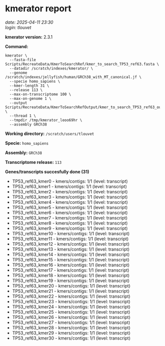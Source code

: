 # kmerator report
*date: 2025-04-11 23:30*  
*login: tlouvet*

**kmerator version:** 2.3.1

**Command:**

```
kmerator \
  --fasta-file Scripts/RecreateData/KmerToSearchRef/kmer_to_search_TP53_ref63.fasta \
  --datadir /scratch/indexes/kmerator/ \
  --genome /scratch/indexes/jellyfish/human/GRCh38_with_MT_canonical.jf \
  --specie homo_sapiens \
  --kmer-length 31 \
  --release 113 \
  --max-on-transcriptome 100 \
  --max-on-genome 1 \
  --output Scripts/RecreateData/KmerToSearchRefOutput/kmer_to_search_TP53_ref63_output \
  --thread 1 \
  --tmpdir /tmp/kmerator_leoo69hr \
  --assembly GRCh38
```

**Working directory:** `/scratch/users/tlouvet`

**Specie:** `homo_sapiens`

**Assembly:** `GRCh38`

**Transcriptome release:** `113`

**Genes/transcripts succesfully done (31)**

- TP53_ref63_kmer0 - kmers/contigs: 1/1 (level: transcript)
- TP53_ref63_kmer1 - kmers/contigs: 1/1 (level: transcript)
- TP53_ref63_kmer2 - kmers/contigs: 1/1 (level: transcript)
- TP53_ref63_kmer3 - kmers/contigs: 1/1 (level: transcript)
- TP53_ref63_kmer4 - kmers/contigs: 1/1 (level: transcript)
- TP53_ref63_kmer5 - kmers/contigs: 1/1 (level: transcript)
- TP53_ref63_kmer6 - kmers/contigs: 1/1 (level: transcript)
- TP53_ref63_kmer7 - kmers/contigs: 1/1 (level: transcript)
- TP53_ref63_kmer8 - kmers/contigs: 1/1 (level: transcript)
- TP53_ref63_kmer9 - kmers/contigs: 1/1 (level: transcript)
- TP53_ref63_kmer10 - kmers/contigs: 1/1 (level: transcript)
- TP53_ref63_kmer11 - kmers/contigs: 1/1 (level: transcript)
- TP53_ref63_kmer12 - kmers/contigs: 1/1 (level: transcript)
- TP53_ref63_kmer13 - kmers/contigs: 1/1 (level: transcript)
- TP53_ref63_kmer14 - kmers/contigs: 1/1 (level: transcript)
- TP53_ref63_kmer15 - kmers/contigs: 1/1 (level: transcript)
- TP53_ref63_kmer16 - kmers/contigs: 1/1 (level: transcript)
- TP53_ref63_kmer17 - kmers/contigs: 1/1 (level: transcript)
- TP53_ref63_kmer18 - kmers/contigs: 1/1 (level: transcript)
- TP53_ref63_kmer19 - kmers/contigs: 1/1 (level: transcript)
- TP53_ref63_kmer20 - kmers/contigs: 1/1 (level: transcript)
- TP53_ref63_kmer21 - kmers/contigs: 1/1 (level: transcript)
- TP53_ref63_kmer22 - kmers/contigs: 1/1 (level: transcript)
- TP53_ref63_kmer23 - kmers/contigs: 1/1 (level: transcript)
- TP53_ref63_kmer24 - kmers/contigs: 1/1 (level: transcript)
- TP53_ref63_kmer25 - kmers/contigs: 1/1 (level: transcript)
- TP53_ref63_kmer26 - kmers/contigs: 1/1 (level: transcript)
- TP53_ref63_kmer27 - kmers/contigs: 1/1 (level: transcript)
- TP53_ref63_kmer28 - kmers/contigs: 1/1 (level: transcript)
- TP53_ref63_kmer29 - kmers/contigs: 1/1 (level: transcript)
- TP53_ref63_kmer30 - kmers/contigs: 1/1 (level: transcript)
